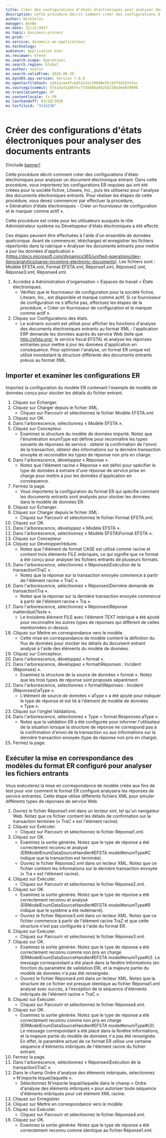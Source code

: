 ```yaml
---
title: Créer des configurations d'états électroniques pour analyser des documents entrants
description: Cette procédure décrit comment créer des configurations d'états électroniques pour analyser un document électronique entrant.
author: NickSelin
manager: AnnBe
ms.date: 12/12/2017
ms.topic: business-process
ms.prod: ''
ms.service: dynamics-ax-applications
ms.technology: ''
audience: Application User
ms.reviewer: kfend
ms.search.scope: Operations
ms.search.region: Global
ms.author: nselin
ms.search.validFrom: 2016-06-30
ms.dyn365.ops.version: Version 7.0.0
ms.openlocfilehash: a261acee47c6d52e3a1390d0e55cb3f9d197efec
ms.sourcegitcommit: 57e1dafa186fec77ddd8ba9425d238e36e0f0998
ms.translationtype: HT
ms.contentlocale: fr-FR
ms.lasthandoff: 03/18/2020
ms.locfileid: "3142238"
---
```

# <a name="design-er-configurations-to-parse-incoming-documents"></a>Créer des configurations d'états électroniques pour analyser des documents entrants

[!include [banner](../../includes/banner.md)]

Cette procédure décrit comment créer des configurations d'états électroniques pour analyser un document électronique entrant. Dans cette procédure, vous importerez les configurations ER requises qui ont été créées pour la société fictive, Litware, Inc., puis les utiliserez pour l'analyse des documents électroniques entrants. Pour réaliser les étapes de cette procédure, vous devez commencer par effectuer la procédure, « Génération d'états électroniques - Créer un fournisseur de configuration et le marquer comme actif ».

Cette procédure est créée pour les utilisateurs auxquels le rôle Administrateur système ou Développeur d'états électroniques a été affecté. 

Ces étapes peuvent être effectuées à l'aide d'un ensemble de données quelconque. Avant de commencer, téléchargez et enregistrer les fichiers répertoriés dans la rubrique « Analyser les documents entrants pour mettre à jour les données d'application » (https://docs.microsoft.com/dynamics365/unified-operations/dev-itpro/analytics/parse-incoming-electronic-documents). Les fichiers sont : Modèle EFSTA.xml, Format EFSTA.xml, Réponse1.xml, Réponse2.xml, Réponse3.xml, Réponse4.xml.

1. Accédez à Administration d'organisation > Espaces de travail > États électroniques.
    * Vérifiez que le fournisseur de configuration pour la société fictive, Litware, Inc., est disponible et marqué comme actif. Si ce fournisseur de configuration ne s'affiche pas, effectuez les étapes de la procédure, « Créer un fournisseur de configuration et le marquer comme actif ».  
2. Cliquez sur Configurations des états.
    * Le scénario suivant est utilisé pour afficher les fonctions d'analyse des documents électroniques entrants au format XML : l'application ERP demande les données auprès du service Web (telle que http://efsta.org/, le service fiscal EFSTA) et analyse les réponses entrantes pour mettre à jour les données d'application en conséquence. Pour optimiser l'analyse, un format ER unique est utilisé nonobstant la structure différente des documents entrants prévus au format XML.   

## <a name="import-and-review-er-configurations"></a>Importer et examiner les configurations ER
Importez la configuration du modèle ER contenant l'exemple de modèle de données conçu pour stocker les détails du fichier entrant.  
1. Cliquez sur Échanger.
2. Cliquez sur Charger depuis le fichier XML.
    * Cliquez sur Parcourir et sélectionnez le fichier Modèle EFSTA.xml.  
3. Cliquez sur OK.
4. Dans l'arborescence, sélectionnez « Modèle EFSTA ».
5. Cliquez sur Concepteur.
    * Examinez la structure du modèle de données importé. Notez que l'énumération enumType est définie pour reconnaître les types suivants de réponses de service : obtenir la confirmation de l'envoi de la transaction, obtenir des informations sur la dernière transaction envoyée et reconnaître les types de réponse non pris en charge.   
6. Dans l'arborescence, développez « Réponse ».
    * Notez que l'élément racine « Réponse » est défini pour spécifier le type de données à extraire d'une réponse de service prise en charge pour mettre à jour les données d'application en conséquence.   
7. Fermez la page.
    * Vous importerez la configuration du format ER qui spécifie comment les documents entrants sont analysés pour stocker les données dans le modèle de données ER.   
8. Cliquez sur Échanger.
9. Cliquez sur Charger depuis le fichier XML.
    * Cliquez sur Parcourir et sélectionnez le fichier Format EFSTA.xml.  
10. Cliquez sur OK.
11. Dans l'arborescence, développez « Modèle EFSTA ».
12. Dans l'arborescence, sélectionnez « Modèle EFSTA\Format EFSTA ».
13. Cliquez sur Concepteur.
14. Cliquez sur Développer/réduire.
    * Notez que l'élément de format CASE est utilisé comme racine et contient trois éléments FILE imbriqués, ce qui signifie que ce format a été conçu pour analyser les fichiers entrants de plusieurs formats.  
15. Dans l'arborescence, sélectionnez « Réponses\Exécution de la transaction\TraC ».
    * Notez que la réponse sur la transaction envoyée commence à partir de l'élément racine « TraC ».   
16. Dans l'arborescence, sélectionnez « Réponses\Dernière demande de transaction\Tra ».
    * Notez que la réponse sur la dernière transaction envoyée commence à partir de l'élément racine « Tra ».   
17. Dans l'arborescence, sélectionnez « Réponses\Réponse inattendue\Texte ».
    * Le troisième élément FILE avec l'élément TEXT imbriqué a été ajouté pour reconnaître les autres types de réponses qui diffèrent de celles mentionnées ci-dessus.   
18. Cliquez sur Mettre en correspondance vers le modèle.
    * Cette mise en correspondance de modèle contient la définition du flux de données pour stocker les détails du document entrant analysé à l'aide des éléments du modèle de données.  
19. Cliquez sur Concepteur.
20. Dans l'arborescence, développez « format ».
21. Dans l'arborescence, développez « format\Réponses : Incident (Réponses) ».
    * Examinez la structure de la source de données « format ». Notez que les trois types de réponse sont proposés séparément.   
22. Dans l'arborescence, sélectionnez « format\Réponses : Incident (Réponses)\aType ».
    * L'élément de source de données « aType » a été ajouté pour indiquer le type de réponse et est lié à l'élément de modèle de données « Type ».  
23. Cliquez sur l'onglet Validations.
24. Dans l'arborescence, sélectionnez « Type = format.Responses.aType ».
    * Notez que la validation ER a été configurée pour informer l'utilisateur de la situation lorsque la structure de réponse ne correspond pas à la confirmation d'envoi de la transaction ou aux informations sur la dernière transaction envoyée (type de réponse non pris en charge).   
25. Fermez la page.

## <a name="run-model-mapping-of-er-format-configured-for-parsing-incoming-files"></a>Exécuter la mise en correspondance des modèles du format ER configuré pour analyser les fichiers entrants
Vous exécuterez la mise en correspondance de modèle créée aux fins de test pour voir comment le format ER configuré analysera les réponses de service entrantes. Cette étape utilise différents fichiers XML pour simuler différents types de réponses de service Web.   
1. Ouvrez le fichier Réponse1.xml dans un lecteur xml, tel qu'un navigateur Web. Notez que ce fichier contient les détails de confirmation sur la transaction terminée (« TraC » est l'élément racine).   
2. Cliquez sur Exécuter.
    * Cliquez sur Parcourir et sélectionnez le fichier Réponse1.xml.  
3. Cliquez sur OK.
    * Examinez la sortie générée. Notez que le type de réponse a été correctement reconnu et analysé (ERModelEnumDataSourceHandler#EFSTA model#enumType#C indique que la transaction est terminée).   
    * Ouvrez le fichier Réponse2.xml dans un lecteur XML. Notez que ce fichier contient les informations sur la dernière transaction envoyée (« Tra » est l'élément racine).   
4. Cliquez sur Exécuter.
    * Cliquez sur Parcourir et sélectionnez le fichier Réponse2.xml.  
5. Cliquez sur OK.
    * Examinez la sortie générée. Notez que le type de réponse a été correctement reconnu et analysé (ERModelEnumDataSourceHandler#EFSTA model#enumType#R indique que le système a été redémarré).   
    * Ouvrez le fichier Réponse3.xml dans un lecteur XML. Notez que ce fichier commence à partir de l'élément racine TraZ et que cette structure n'est pas configurée à l'aide du format ER.   
6. Cliquez sur Exécuter.
    * Cliquez sur Parcourir et sélectionnez le fichier Réponse3.xml.  
7. Cliquez sur OK.
    * Examinez la sortie générée. Notez que le type de réponse a été correctement reconnu comme non pris en charge (ERModelEnumDataSourceHandler#EFSTA model#enumType#U). Le message correspondant a été placé dans la fenêtre Informations (en fonction du paramètre de validation ER), et la majeure partie du modèle de données n'a pas été renseignée.   
    * Ouvrez le fichier Réponse4.xml dans un lecteur XML. Notez que la structure de ce fichier est presque identique au fichier Réponse1.xml analysé avec succès, à l'exception de la séquence d'éléments imbriqués de l'élément racine « TraC ».   
8. Cliquez sur Exécuter.
    * Cliquez sur Parcourir et sélectionnez le fichier Réponse4.xml.  
9. Cliquez sur OK.
    * Examinez la sortie générée. Notez que le type de réponse a été correctement reconnu comme non pris en charge (ERModelEnumDataSourceHandler#EFSTA model#enumType#U)). Le message correspondant a été placé dans la fenêtre Informations, et la majeure partie du modèle de données n'a pas été renseignée. En effet, le paramètre actuel de ce format ER utilise une certaine séquence d'éléments imbriqués de l'élément racine du fichier entrant.   
10. Fermez la page.
11. Dans l'arborescence, sélectionnez « Réponses\Exécution de la transaction\TraC ».
12. Dans le champ Ordre d'analyse des éléments imbriqués, sélectionnez « N'importe lequel/laquelle ».
    * Sélectionnez N'importe lequel/laquelle dans le champ « Ordre d'analyse des éléments imbriqués » pour autoriser toute séquence d'éléments imbriqués pour cet élément XML racine.  
13. Cliquez sur Enregistrer.
14. Cliquez sur Mettre en correspondance vers le modèle.
15. Cliquez sur Exécuter.
    * Cliquez sur Parcourir et sélectionnez le fichier Réponse4.xml.  
16. Cliquez sur OK.
    * Examinez la sortie générée. Notez que le type de réponse a été correctement reconnu comme identique au fichier Réponse1.xml.  

